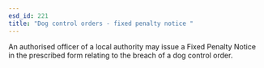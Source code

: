 ```yaml
---
esd_id: 221
title: "Dog control orders - fixed penalty notice "
---
```


An authorised officer of a local authority may issue a Fixed Penalty Notice in the prescribed form relating to the breach of a dog control order.

